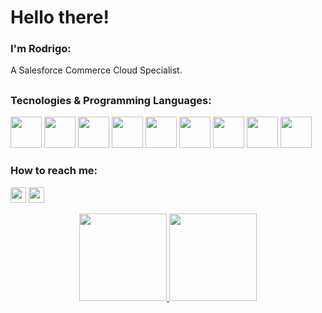 # Hello there!
### I'm Rodrigo: 
<link rel="stylesheet" href="https://cdn.jsdelivr.net/gh/devicons/devicon@v2.15.1/devicon.min.css">
A Salesforce Commerce Cloud Specialist.

##

### Tecnologies & Programming Languages:

<img src="https://cdn.jsdelivr.net/gh/devicons/devicon@latest/icons/salesforce/salesforce-original.svg" height=50px width=50px />  <img src="https://cdn.jsdelivr.net/gh/devicons/devicon@latest/icons/html5/html5-original-wordmark.svg" height=50px width=50px />  <img src="https://cdn.jsdelivr.net/gh/devicons/devicon@latest/icons/css3/css3-original-wordmark.svg" height=50px width=50px/>  <img src="https://cdn.jsdelivr.net/gh/devicons/devicon/icons/javascript/javascript-original.svg" height=50px width=50px />  <img src="https://cdn.jsdelivr.net/gh/devicons/devicon/icons/csharp/csharp-original.svg" height=50px width=50px />  <img src="https://cdn.jsdelivr.net/gh/devicons/devicon/icons/xamarin/xamarin-original.svg" height=50px width=50px/>  <img src="https://cdn.jsdelivr.net/gh/devicons/devicon/icons/mysql/mysql-original.svg" height=50px width=50px/>  <img src="https://cdn.jsdelivr.net/gh/devicons/devicon/icons/git/git-original.svg" height=50px width=50px />  <img src="https://cdn.jsdelivr.net/gh/devicons/devicon@latest/icons/jira/jira-original-wordmark.svg" height=50px width=50px/>


### How to reach me:

<a href="mailto:borgognonirodrigo@gmail.com"><img src="https://cdn.jsdelivr.net/gh/devicons/devicon/icons/google/google-original.svg" height=25px width=25px target="_blank"></a> <a href="https://www.linkedin.com/in/rodrigo-borgognoni/" target="_blank"><img src="https://cdn.jsdelivr.net/gh/devicons/devicon/icons/linkedin/linkedin-original.svg" height=25px width=25px target="_blank"></a>

<p align="center">
<a href="https://github.com/RodrigoBorgognoni">
  <img height="140em" src="https://github-readme-stats-eight-theta.vercel.app/api?username=RodrigoBorgognoni&show_icons=true&theme=dark&include_all_commits=true&count_private=true"/>
  <img height="140em" src="https://github-readme-stats-eight-theta.vercel.app/api/top-langs/?username=RodrigoBorgognoni&layout=compact&langs_count=8&theme=dark"/>
</a>
</p>
          
<!--
**RodrigoBorgognoni/RodrigoBorgognoni** is a ✨ _special_ ✨ repository because its `README.md` (this file) appears on your GitHub profile.

Here are some ideas to get you started:

- 🔭 I’m currently working on ...
- 🌱 I’m currently learning ...
- 👯 I’m looking to collaborate on ...
- 🤔 I’m looking for help with ...
- 💬 Ask me about ...
- 📫 How to reach me: ...
- 😄 Pronouns: ...
- ⚡ Fun fact: ...
-->
